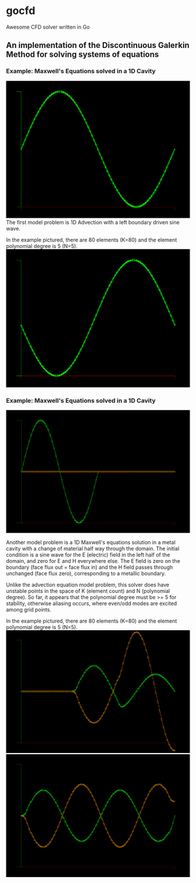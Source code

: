 # gocfd
Awesome CFD solver written in Go 

## An implementation of the Discontinuous Galerkin Method for solving systems of equations

### Example: Maxwell's Equations solved in a 1D Cavity
![](images/Advect1D-0.PNG)
The first model problem is 1D Advection with a left boundary driven sine wave.

In the example pictured, there are 80 elements (K=80) and the element polynomial degree is 5 (N=5).
![](images/Advect1D-1.PNG)

### Example: Maxwell's Equations solved in a 1D Cavity
![](images/Maxwell1D-cavity0.PNG)

Another model problem is a 1D Maxwell's equations solution in a metal cavity with a change of material half way through the domain. The initial condition is a sine wave for the E (electric) field in the left half of the domain, and zero for E and H everywhere else. The E field is zero on the boundary (face flux out = face flux in) and the H field passes through unchanged (face flux zero), corresponding to a metallic boundary.

Unlike the advection equation model problem, this solver does have unstable points in the space of K (element count) and N (polynomial degree). So far, it appears that the polynomial degree must be >= 5 for stability, otherwise aliasing occurs, where even/odd modes are excited among grid points.

In the example pictured, there are 80 elements (K=80) and the element polynomial degree is 5 (N=5).
![](images/Maxwell1D-cavity.PNG)
![](images/Maxwell1D-cavity2.PNG)
